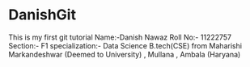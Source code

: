 # DanishGit
This is my first git tutorial
 Name:-Danish Nawaz
 Roll No:- 11222757
 Section:- F1
 specialization:- Data Science
 B.tech(CSE) from Maharishi Markandeshwar (Deemed to University) , Mullana , Ambala (Haryana)

